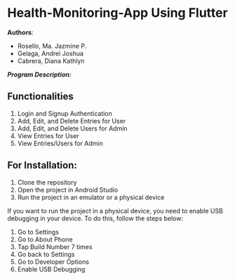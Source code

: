 # Health-Monitoring-App Using Flutter

**Authors**: 
- Rosello, Ma. Jazmine P.
- Gelaga, Andrei Joshua 
- Cabrera, Diana Kathlyn

***Program Description:***



## Functionalities

1. Login and Signup Authentication
2. Add, Edit, and Delete Entries for User
3. Add, Edit, and Delete Users for Admin
4. View Entries for User
5. View Entries/Users for Admin

## For Installation:

1. Clone the repository
2. Open the project in Android Studio
3. Run the project in an emulator or a physical device

If you want to run the project in a physical device, you need to enable USB debugging in your device. To do this, follow the steps below:

1. Go to Settings
2. Go to About Phone
3. Tap Build Number 7 times
4. Go back to Settings
5. Go to Developer Options
6. Enable USB Debugging




